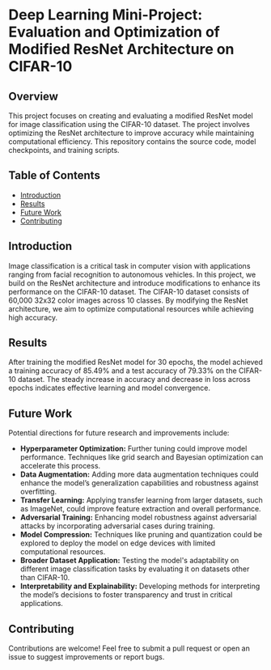 # Deep Learning Mini-Project: Evaluation and Optimization of Modified ResNet Architecture on CIFAR-10

## Overview
This project focuses on creating and evaluating a modified ResNet model for image classification using the CIFAR-10 dataset. The project involves optimizing the ResNet architecture to improve accuracy while maintaining computational efficiency. This repository contains the source code, model checkpoints, and training scripts.

## Table of Contents
- [Introduction](#introduction)
- [Results](#results)
- [Future Work](#future-work)
- [Contributing](#contributing)

## Introduction
Image classification is a critical task in computer vision with applications ranging from facial recognition to autonomous vehicles. In this project, we build on the ResNet architecture and introduce modifications to enhance its performance on the CIFAR-10 dataset. The CIFAR-10 dataset consists of 60,000 32x32 color images across 10 classes. By modifying the ResNet architecture, we aim to optimize computational resources while achieving high accuracy.

## Results
After training the modified ResNet model for 30 epochs, the model achieved a training accuracy of 85.49% and a test accuracy of 79.33% on the CIFAR-10 dataset. The steady increase in accuracy and decrease in loss across epochs indicates effective learning and model convergence.

## Future Work
Potential directions for future research and improvements include:
- **Hyperparameter Optimization:** Further tuning could improve model performance. Techniques like grid search and Bayesian optimization can accelerate this process.
- **Data Augmentation:** Adding more data augmentation techniques could enhance the model’s generalization capabilities and robustness against overfitting.
- **Transfer Learning:** Applying transfer learning from larger datasets, such as ImageNet, could improve feature extraction and overall performance.
- **Adversarial Training:** Enhancing model robustness against adversarial attacks by incorporating adversarial cases during training.
- **Model Compression:** Techniques like pruning and quantization could be explored to deploy the model on edge devices with limited computational resources.
- **Broader Dataset Application:** Testing the model's adaptability on different image classification tasks by evaluating it on datasets other than CIFAR-10.
- **Interpretability and Explainability:** Developing methods for interpreting the model’s decisions to foster transparency and trust in critical applications.

## Contributing
Contributions are welcome! Feel free to submit a pull request or open an issue to suggest improvements or report bugs.

